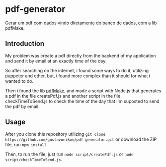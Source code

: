# pdf-generator
Gerar um pdf com dados vindo diretamente do banco de dados, com a lib pdfMake.

## Introduction

My problem was create a pdf directly from the backend of my application and send it by email at an exactly time of the day.

So after searching on the internet, i found some ways to do it, utilizing puppeter and other, but, i found more complex than it should for what
i wanted to do.

Then i found the lib [pdfMake](http://pdfmake.org/#/), and made a script with Node.js that generates a pdf in the file createPdf.js
and another script in the file checkTimeToSend.js to check the time of the day that i'm suposted to send the pdf by email.

## Usage

After you clone this repository utilizing ```git clone https://github.com/gustavonikov/pdf-generator.git``` or 
download the ZIP file, run ```npm install```.

Then, to run the file, just run ```node script/createPdf.js``` or ```node script/checkTimeToSend.js```.
